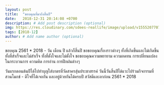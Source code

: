 ```yaml
---
layout: post
title:  "ขอบคุณที่มาถึงสิ้นปี"
date:   2018-12-31 20:14:08 +0700
description: # Add post description (optional)
img: https://res.cloudinary.com/sdees-reallife/image/upload/v1555207707/Screenshot_from_2019-04-14_09-06-54.png # Add image post (optional)
tags: [2018-12]
author: # Add name author (optional)
---
```

ขอบคุณ 2561 * 2018 - วัน เดือน ปี แล้วก็สิ้นปี ขอขอบคุณเรื่องราวต่างๆ ทั้งที่เกิดขึ้นและไม่เกิดขึ้น ทั้งที่สำเร็จและไม่สำเร็จ ทั้งที่ตั้งใจและไม่ตั้งใจ ขอขอบคุณความพยายาม ความอดทน การเปลี่ยนแปลงในกระบวนการ ความคิด การอ่าน การฝึกฝนต่างๆ

วันแรกตอนต้นปีได้ไปทำบุญใส่บาตรที่วัดสาครสุ่นประชาสรรค์ วันนี้วันสิ้นปีได้แวะไปร่วมกิจกรรมที่สวนโมกข์ - ดีใจที่ได้เจอกัน และอยู่ด้วยกันได้ครบปี สวัสดีและลาก่อน 2561 * 2018
